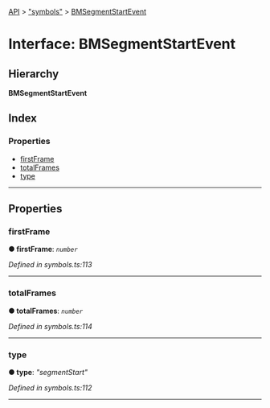 [API](../README.md) > ["symbols"](../modules/_symbols_.md) > [BMSegmentStartEvent](../interfaces/_symbols_.bmsegmentstartevent.md)

# Interface: BMSegmentStartEvent

## Hierarchy

**BMSegmentStartEvent**

## Index

### Properties

* [firstFrame](_symbols_.bmsegmentstartevent.md#firstframe)
* [totalFrames](_symbols_.bmsegmentstartevent.md#totalframes)
* [type](_symbols_.bmsegmentstartevent.md#type)

---

## Properties

<a id="firstframe"></a>

###  firstFrame

**● firstFrame**: *`number`*

*Defined in symbols.ts:113*

___
<a id="totalframes"></a>

###  totalFrames

**● totalFrames**: *`number`*

*Defined in symbols.ts:114*

___
<a id="type"></a>

###  type

**● type**: *"segmentStart"*

*Defined in symbols.ts:112*

___

